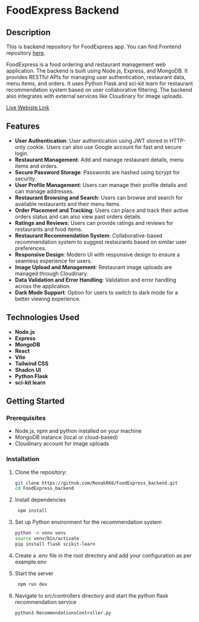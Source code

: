 # FoodExpress Backend

## Description

This is backend repository for FoodExpress app. You can find Frontend repository [here](https://github.com/RonakR68/FoodExpress_frontend).

FoodExpress is a food ordering and restaurant management web application. The backend is built using Node.js, Express, and MongoDB. It provides RESTful APIs for managing user authentication, restaurant data, menu items, and orders. It uses Python Flask and sci-kit learn for restaurant recommendation system based on user collaborative filtering. The backend also integrates with external services like Cloudinary for image uploads.

[Live Webiste Link](https://foodexpress-frontend-g6dx.onrender.com/)

## Features

- **User Authentication**: User authentication using JWT stored in HTTP-only cookie. Users can also use Google account for fast and secure login.
- **Restaurant Management**: Add and manage restaurant details, menu items and orders.
- **Secure Password Storage**: Passwords are hashed using bcrypt for security.
- **User Profile Management**: Users can manage their profile details and can manage addresses.
- **Restaurant Browsing and Search**: Users can browse and search for available restaurants and their menu items.
- **Order Placement and Tracking**: Users can place and track their active orders status and can also view past orders details.
- **Ratings and Reviews**: Users can provide ratings and reviews for restaurants and food items.
- **Restaurant Recommendation System**: Collaborative-based recommendation system to suggest restaurants based on similar user preferences.
- **Responsive Design**: Modern UI with responsive design to ensure a seamless experience for users.
- **Image Upload and Management**: Restaurant image uploads are managed through Cloudinary.
- **Data Validation and Error Handling**: Validation and error handling across the application.
- **Dark Mode Support**: Option for users to switch to dark mode for a better viewing experience.


## Technologies Used

- **Node.js**
- **Express**
- **MongoDB**
- **React**
- **Vite**
- **Tailwind CSS**
- **Shadcn UI**
- **Python Flask**
- **sci-kit learn**

## Getting Started

### Prerequisites

- Node.js, npm and python installed on your machine
- MongoDB instance (local or cloud-based)
- Cloudinary account for image uploads

### Installation

1. Clone the repository:
   ```bash
   git clone https://github.com/RonakR68/FoodExpress_backend.git
   cd FoodExpress_backend

2. Install dependencies
   ```bash
    npm install

3. Set up Python environment for the recommendation system
   ```bash
   python -m venv venv
   source venv/bin/activate
   pip install flask scikit-learn

4. Create a .env file in the root directory and add your configuration as per example.env

5. Start the server
   ```bash
    npm run dev

6. Navigate to src/controllers directory and start the python flask recommendation service
   ``` cd ./src/controllers
   python3 RecommendationsController.py

